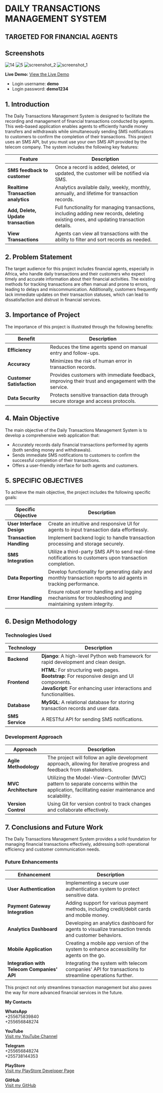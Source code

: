 # DAILY TRANSACTIONS MANAGEMENT SYSTEM

## TARGETED FOR FINANCIAL AGENTS

## Screenshots

![14](https://github.com/user-attachments/assets/ed69de88-6362-4646-a141-ac93cf8d40ec)
![5](https://github.com/user-attachments/assets/0d5eb0d2-7ca2-4f5a-a936-eb6a09858892)
![screenshot_2](https://github.com/user-attachments/assets/66ad8240-4167-4507-bf58-faf485f92d8f)
![screenshot_1](https://github.com/user-attachments/assets/720097eb-bc05-4b19-999d-56771d398fef)


**Live Demo:** [View the Live Demo](https://transactionmis.pythonanywhere.com/)
- Login username:  **demo**
- Login password: **demo1234**

## 1. Introduction
The Daily Transactions Management System is designed to facilitate the recording and management of financial transactions conducted by agents. This web-based application enables agents to efficiently handle money transfers and withdrawals while simultaneously sending SMS notifications to customers to confirm the completion of their transactions. This project uses an SMS API, but you must use your own SMS API provided by the telecom company. The system includes the following key features:

| Feature | Description |
|---------|-------------|
| **SMS feedback to customer** | Once a record is added, deleted, or updated, the customer will be notified via SMS. |
| **Realtime Transaction analytics** | Analytics available daily, weekly, monthly, annually, and lifetime for transaction records. |
| **Add, Delete, Update transaction** | Full functionality for managing transactions, including adding new records, deleting existing ones, and updating transaction details. |
| **View Transactions** | Agents can view all transactions with the ability to filter and sort records as needed. |

## 2. Problem Statement
The target audience for this project includes financial agents, especially in Africa, who handle daily transactions and their customers who expect timely and accurate information about their financial activities. The existing methods for tracking transactions are often manual and prone to errors, leading to delays and miscommunication. Additionally, customers frequently lack immediate updates on their transaction statuses, which can lead to dissatisfaction and distrust in financial services.

## 3. Importance of Project
The importance of this project is illustrated through the following benefits:

| Benefit | Description |
|---------|-------------|
| **Efficiency** | Reduces the time agents spend on manual entry and follow-ups. |
| **Accuracy** | Minimizes the risk of human error in transaction records. |
| **Customer Satisfaction** | Provides customers with immediate feedback, improving their trust and engagement with the service. |
| **Data Security** | Protects sensitive transaction data through secure storage and access protocols. |

## 4. Main Objective
The main objective of the Daily Transactions Management System is to develop a comprehensive web application that:
- Accurately records daily financial transactions performed by agents (both sending money and withdrawals).
- Sends immediate SMS notifications to customers to confirm the successful completion of their transactions.
- Offers a user-friendly interface for both agents and customers.

## 5. SPECIFIC OBJECTIVES
To achieve the main objective, the project includes the following specific goals:

| Specific Objective | Description |
|-------------------|-------------|
| **User Interface Design** | Create an intuitive and responsive UI for agents to input transaction data effortlessly. |
| **Transaction Handling** | Implement backend logic to handle transaction processing and storage securely. |
| **SMS Integration** | Utilize a third-party SMS API to send real-time notifications to customers upon transaction completion. |
| **Data Reporting** | Develop functionality for generating daily and monthly transaction reports to aid agents in tracking performance. |
| **Error Handling** | Ensure robust error handling and logging mechanisms for troubleshooting and maintaining system integrity. |

## 6. Design Methodology
### Technologies Used

| Technology | Description |
|------------|-------------|
| **Backend** | **Django**: A high-level Python web framework for rapid development and clean design. |
| **Frontend** | **HTML**: For structuring web pages.<br>**Bootstrap**: For responsive design and UI components.<br>**JavaScript**: For enhancing user interactions and functionalities. |
| **Database** | **MySQL**: A relational database for storing transaction records and user data. |
| **SMS Service** | A RESTful API for sending SMS notifications. |

### Development Approach

| Approach | Description |
|----------|-------------|
| **Agile Methodology** | The project will follow an agile development approach, allowing for iterative progress and feedback from stakeholders. |
| **MVC Architecture** | Utilizing the Model-View-Controller (MVC) pattern to separate concerns within the application, facilitating easier maintenance and scalability. |
| **Version Control** | Using Git for version control to track changes and collaborate effectively. |

## 7. Conclusions and Future Work
The Daily Transactions Management System provides a solid foundation for managing financial transactions effectively, addressing both operational efficiency and customer communication needs.

### Future Enhancements

| Enhancement | Description |
|-------------|-------------|
| **User Authentication** | Implementing a secure user authentication system to protect sensitive data. |
| **Payment Gateway Integration** | Adding support for various payment methods, including credit/debit cards and mobile money. |
| **Analytics Dashboard** | Developing an analytics dashboard for agents to visualize transaction trends and customer behaviors. |
| **Mobile Application** | Creating a mobile app version of the system to enhance accessibility for agents on the go. |
| **Integration with Telecom Companies' API** | Integrating the system with telecom companies' API for transactions to streamline operations further. |

This project not only streamlines transaction management but also paves the way for more advanced financial services in the future.


**My Contacts**

**WhatsApp**  
+255675839840  
+255656848274

**YouTube**  
[Visit my YouTube Channel](https://www.youtube.com/channel/UCjepDdFYKzVHFiOhsiVVffQ)

**Telegram**  
+255656848274  
+255738144353

**PlayStore**  
[Visit my PlayStore Developer Page](https://play.google.com/store/apps/dev?id=7334720987169992827&hl=en_US&pli=1)

**GitHub**  
[Visit my GitHub](https://github.com/shamiraty/)
